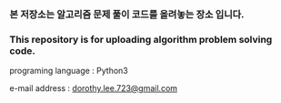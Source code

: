 ### 본 저장소는 알고리즘 문제 풀이 코드를 올려놓는 장소 입니다.
### This repository is for uploading algorithm problem solving code.

programing language : Python3

e-mail address : dorothy.lee.723@gmail.com
